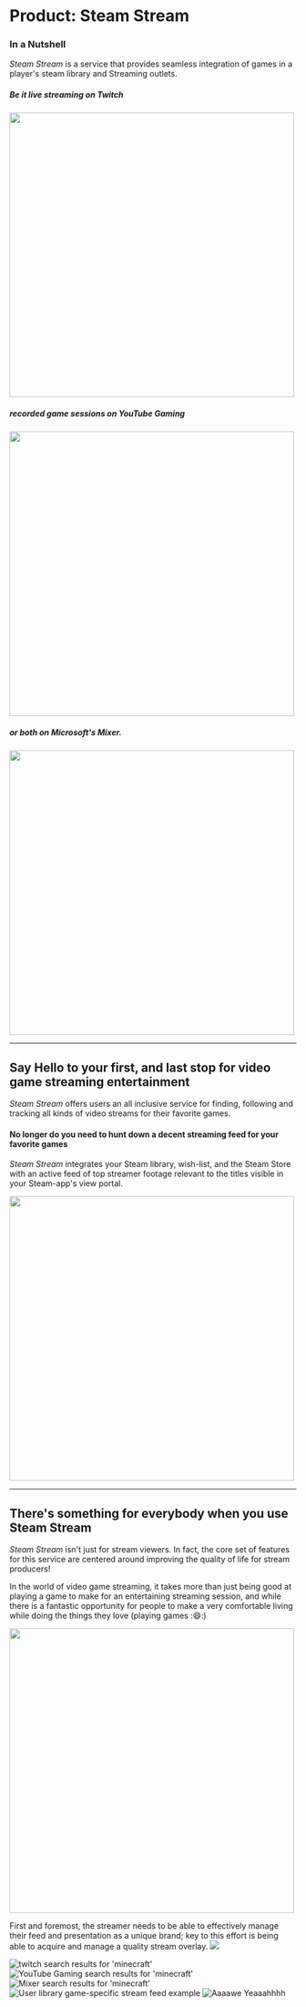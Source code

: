 Product: **Steam Stream**
===

### In a Nutshell
_Steam Stream_ is a service that provides seamless integration of games in a player's steam library and Streaming outlets. 

##### Be it **live streaming** on _Twitch_

<img src="./twitch.png" width="500" height="500" />

##### **recorded game sessions** on _YouTube Gaming_

<img src="./youtube_gaming.png" width="500" height="500" />

##### or ***both*** on Microsoft's _Mixer_.

<img src="./mixer.png" width="500" height="500" />

---

## Say Hello to your first, and last stop for video game streaming entertainment

_Steam Stream_ offers users an all inclusive service for finding, following and tracking all kinds of video streams for their favorite games.

#### No longer do you need to hunt down a decent streaming feed for your favorite games
_Steam Stream_ integrates your Steam library, wish-list, and the Steam Store with an active feed of top streamer footage relevant to the titles visible in your Steam-app's view portal.

<img src="./steam-stream-example.png" width="500" height="500" />

---

## There's something for everybody when you use Steam Stream

_Steam Stream_ isn't just for stream viewers. In fact, the core set of features for this service are centered around improving the quality of life for stream producers! 

In the world of video game streaming, it takes more than just being good at playing a game to make for an entertaining streaming session, and while there is a fantastic opportunity for people to make a very comfortable living while doing the things they love (playing games ::smile::) 

<img src="./geeks-makin-munay.png" width="500" height="500" />

First and foremost, the streamer needs to be able to effectively manage their feed and presentation as a unique brand; key to this effort is being able to acquire and manage a quality stream overlay. ![](./medium-overlay.png)



![](./twitch.png "twitch search results for 'minecraft'")
![](./youtube_gaming.png "YouTube Gaming search results for 'minecraft'")
![](./mixer.png "Mixer search results for 'minecraft'")
![](./steam-stream-example.png "User library game-specific stream feed example")
![](./geeks-makin-munay.png "Aaaawe Yeaaahhhh") 
